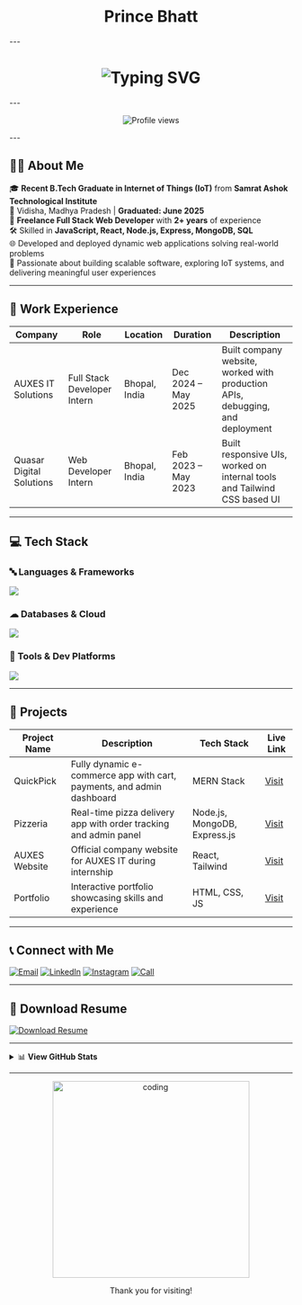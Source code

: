 <!-- Typing SVG Banner -->
<h1 align="center">Prince Bhatt</h1>
---
<h1 align="center">
  <img src="https://readme-typing-svg.demolab.com/?lines=Full+Stack+Web+Developer;Freelancer+%7C+;Always+Learning+%F0%9F%93%9A&center=true&width=500&height=50" alt="Typing SVG" />
</h1>
---
<p align="center">
  <img src="https://komarev.com/ghpvc/?username=princebhatt03&label=Profile%20views&color=0e75b6&style=flat" alt="Profile views" />
</p>
---

## 👨‍🎓 About Me

🎓 **Recent B.Tech Graduate in Internet of Things (IoT)** from **Samrat Ashok Technological Institute**  
📍 Vidisha, Madhya Pradesh | **Graduated: June 2025**  
💼 **Freelance Full Stack Web Developer** with **2+ years** of experience  
🛠 Skilled in **JavaScript, React, Node.js, Express, MongoDB, SQL**  
🌐 Developed and deployed dynamic web applications solving real-world problems  
🚀 Passionate about building scalable software, exploring IoT systems, and delivering meaningful user experiences  

---

## 💼 Work Experience

| Company               | Role                    | Location          | Duration            | Description                                                                 |
|-----------------------|-------------------------|-------------------|----------------------|-----------------------------------------------------------------------------|
| AUXES IT Solutions    | Full Stack Developer Intern | Bhopal, India      | Dec 2024 – May 2025  | Built company website, worked with production APIs, debugging, and deployment |
| Quasar Digital Solutions | Web Developer Intern     | Bhopal, India      | Feb 2023 – May 2023 | Built responsive UIs, worked on internal tools and Tailwind CSS based UI    |

---

## 💻 Tech Stack

### 🔤 Languages & Frameworks
<p>
  <img src="https://skillicons.dev/icons?i=js,java,react,nodejs,express,html,css" />
</p>

### ☁ Databases & Cloud
<p>
  <img src="https://skillicons.dev/icons?i=mongodb,mysql,aws,gcp" />
</p>

### 🧰 Tools & Dev Platforms
<p>
  <img src="https://skillicons.dev/icons?i=git,github,postman,photoshop,vscode,render" />
</p>

---

## 📁 Projects

| Project Name     | Description                                                                 | Tech Stack                    | Live Link                                      |
|------------------|-----------------------------------------------------------------------------|-------------------------------|------------------------------------------------|
| QuickPick        | Fully dynamic e-commerce app with cart, payments, and admin dashboard       | MERN Stack                    | [Visit](https://quick-pick-5e6b.onrender.com)  |
| Pizzeria         | Real-time pizza delivery app with order tracking and admin panel            | Node.js, MongoDB, Express.js | [Visit](https://pizza-ria.onrender.com)        |
| AUXES Website    | Official company website for AUXES IT during internship                     | React, Tailwind               | [Visit](https://api.auxes.in)                  |
| Portfolio        | Interactive portfolio showcasing skills and experience                      | HTML, CSS, JS                 | [Visit](https://princebhatt03.github.io/Portfolio) |

---

## 📞 Connect with Me

[![Email](https://img.shields.io/badge/Email-D14836?style=for-the-badge&logo=gmail&logoColor=white)](mailto:princebhatt316@gmail.com)
[![LinkedIn](https://img.shields.io/badge/LinkedIn-blue?style=for-the-badge&logo=linkedin&logoColor=white)](https://www.linkedin.com/in/prince-bhatt-0958a725a/)
[![Instagram](https://img.shields.io/badge/Instagram-E4405F?style=for-the-badge&logo=instagram&logoColor=white)](https://instagram.com/prince20.02)
[![Call](https://img.shields.io/badge/Phone-6265307739-blue?style=for-the-badge)](tel:+916265307739)

---

## 📄 Download Resume

[![Download Resume](https://img.shields.io/badge/Download%20Resume-Google%20Drive-blue?style=for-the-badge&logo=google-drive)](https://drive.google.com/file/d/1_m6KJl_CA8WB-9lrkr9RtjeUPQLLk5mo/view)

---

<details>
  <summary>📊 <strong>View GitHub Stats</strong></summary>
  <br/>
  <p align="center">
    <img src="https://github-profile-trophy.vercel.app/?username=princebhatt03&theme=onedark" alt="Trophies" />
    <br/>
<!--     <img src="https://github-readme-stats.vercel.app/api?username=princebhatt03&show_icons=true&theme=github_dark" alt="GitHub Stats" /> -->
    <br/>
    <img src="https://github-readme-streak-stats.herokuapp.com/?user=princebhatt03&theme=github-dark" alt="GitHub Streak" />
    <br/>
    <img src="https://github-readme-stats.vercel.app/api/top-langs/?username=princebhatt03&layout=compact&theme=github_dark" alt="Top Languages" />
    <br/>
<!--     <img src="https://activity-graph.herokuapp.com/graph?username=princebhatt03&theme=dracula&hide_border=true" alt="Contribution Graph"/> -->
  </p>
</details>

---

<p align="center">
  <img src="https://media.giphy.com/media/qgQUggAC3Pfv687qPC/giphy.gif" width="350" alt="coding" />
</p>

<p align="center">
  Thank you for visiting!
</p>
